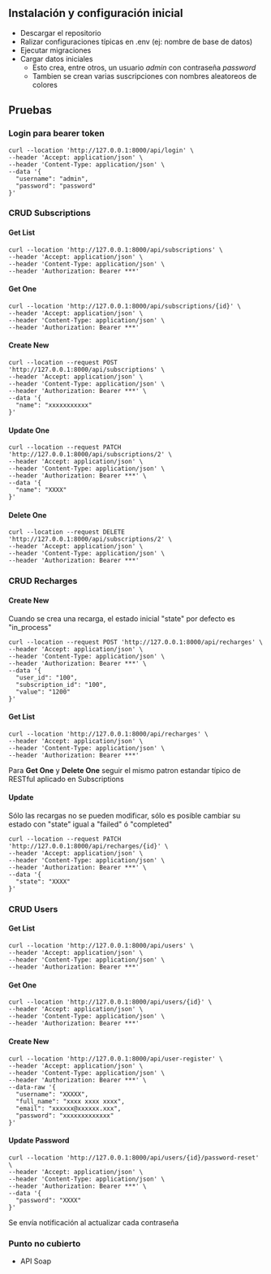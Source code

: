 ## Instalación y configuración inicial
* Descargar el repositorio
* Ralizar configuraciones típicas en .env (ej: nombre de base de datos)
* Ejecutar migraciones
* Cargar datos iniciales
  * Esto crea, entre otros, un usuario *admin* con contraseña *password*
  * Tambien se crean varias suscripciones con nombres aleatoreos de colores

## Pruebas
### Login para bearer token
```
curl --location 'http://127.0.0.1:8000/api/login' \
--header 'Accept: application/json' \
--header 'Content-Type: application/json' \
--data '{
  "username": "admin",
  "password": "password"
}'
```

### CRUD Subscriptions
#### Get List
```
curl --location 'http://127.0.0.1:8000/api/subscriptions' \
--header 'Accept: application/json' \
--header 'Content-Type: application/json' \
--header 'Authorization: Bearer ***'
```

#### Get One
```
curl --location 'http://127.0.0.1:8000/api/subscriptions/{id}' \
--header 'Accept: application/json' \
--header 'Content-Type: application/json' \
--header 'Authorization: Bearer ***'
```

#### Create New
```
curl --location --request POST 'http://127.0.0.1:8000/api/subscriptions' \
--header 'Accept: application/json' \
--header 'Content-Type: application/json' \
--header 'Authorization: Bearer ***' \
--data '{
  "name": "xxxxxxxxxxx"
}'
```

#### Update One
```
curl --location --request PATCH 'http://127.0.0.1:8000/api/subscriptions/2' \
--header 'Accept: application/json' \
--header 'Content-Type: application/json' \
--header 'Authorization: Bearer ***' \
--data '{
  "name": "XXXX"
}'
```

#### Delete One
```
curl --location --request DELETE 'http://127.0.0.1:8000/api/subscriptions/2' \
--header 'Accept: application/json' \
--header 'Content-Type: application/json' \
--header 'Authorization: Bearer ***'
```

### CRUD Recharges
#### Create New
Cuando se crea una recarga, el estado inicial "state" por defecto es "in_process"
```
curl --location --request POST 'http://127.0.0.1:8000/api/recharges' \
--header 'Accept: application/json' \
--header 'Content-Type: application/json' \
--header 'Authorization: Bearer ***' \
--data '{
  "user_id": "100",
  "subscription_id": "100",
  "value": "1200"
}'
```
#### Get List
```
curl --location 'http://127.0.0.1:8000/api/recharges' \
--header 'Accept: application/json' \
--header 'Content-Type: application/json' \
--header 'Authorization: Bearer ***'
```
Para **Get One** y **Delete One** seguir el mismo patron estandar típico de RESTful aplicado en Subscriptions
#### Update
Sólo las recargas no se pueden modificar, sólo es posible cambiar su estado con "state" igual a "failed" ó "completed"
```
curl --location --request PATCH 'http://127.0.0.1:8000/api/recharges/{id}' \
--header 'Accept: application/json' \
--header 'Content-Type: application/json' \
--header 'Authorization: Bearer ***' \
--data '{
  "state": "XXXX"
}'
```


### CRUD Users
#### Get List
```
curl --location 'http://127.0.0.1:8000/api/users' \
--header 'Accept: application/json' \
--header 'Content-Type: application/json' \
--header 'Authorization: Bearer ***'
```
#### Get One
```
curl --location 'http://127.0.0.1:8000/api/users/{id}' \
--header 'Accept: application/json' \
--header 'Content-Type: application/json' \
--header 'Authorization: Bearer ***'
```
#### Create New
```
curl --location 'http://127.0.0.1:8000/api/user-register' \
--header 'Accept: application/json' \
--header 'Content-Type: application/json' \
--header 'Authorization: Bearer ***' \
--data-raw '{
  "username": "XXXXX",
  "full_name": "xxxx xxxx xxxx",
  "email": "xxxxxx@xxxxxx.xxx",
  "password": "xxxxxxxxxxxxx"
}'
```
#### Update Password
```
curl --location 'http://127.0.0.1:8000/api/users/{id}/password-reset' \
--header 'Accept: application/json' \
--header 'Content-Type: application/json' \
--header 'Authorization: Bearer ***' \
--data '{
  "password": "XXXX"
}'
```
Se envía notificación al actualizar cada contraseña

### Punto no cubierto
* API Soap
